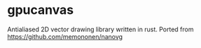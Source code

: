 # gpucanvas
Antialiased 2D vector drawing library written in rust. Ported from https://github.com/memononen/nanovg
